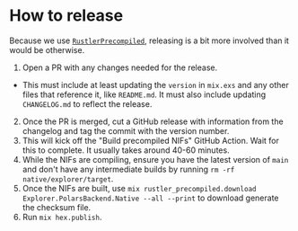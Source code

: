 # How to release

Because we use
[`RustlerPrecompiled`](https://hexdocs.pm/rustler_precompiled/RustlerPrecompiled.html), releasing
is a bit more involved than it would be otherwise.

1. Open a PR with any changes needed for the release.

- This must include at least updating the `version` in `mix.exs` and any other files that
  reference it, like `README.md`. It must also include updating `CHANGELOG.md` to reflect the
  release.

2. Once the PR is merged, cut a GitHub release with information from the changelog and tag the
   commit with the version number.
3. This will kick off the "Build precompiled NIFs" GitHub Action. Wait for this to complete. It
   usually takes around 40-60 minutes.
4. While the NIFs are compiling, ensure you have the latest version of `main` and don't have any
   intermediate builds by running `rm -rf native/explorer/target`.
5. Once the NIFs are built, use `mix rustler_precompiled.download Explorer.PolarsBackend.Native --all --print` to download generate the checksum file.
6. Run `mix hex.publish`.
